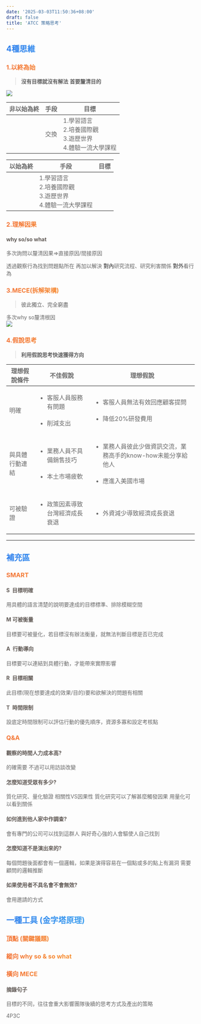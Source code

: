 ```yaml
---
date: '2025-03-03T11:50:36+08:00'
draft: false
title: 'ATCC 策略思考'
---
```



<style>


h1{
    background: #667db6; 
    background: -webkit-linear-gradient(to right, #667db6, #0082c8, #0082c8,     #667db6);  /* Chrome 10-25, Safari 5.1-6 */
    background: linear-gradient(to right, #667db6, #0082c8,#0082c8,#667db6); 
    background-clip: text;
    color: transparent;
    -webkit-background-clip: text;}
h2{
    background: #56CCF2;
    background: -webkit-linear-gradient(to right, #2F80ED, #56CCF2);   
    background: linear-gradient(to right, #2F80ED, #56CCF2); 
    background-clip: text;
    color: transparent;
    -webkit-background-clip: text;}
h3{
    background: #FDC830;
    background: -webkit-linear-gradient(to right, #F37335, #FDC830); 
    background: linear-gradient(to right, #F37335, #FDC830); 
    background-clip: text;
    color: transparent;
    -webkit-background-clip: text;
    }
body{
    color: #696969;}
h4{
    color: #625B57;}
</style>


## 4種思維
### 1.以終為始

> **沒有目標就沒有解法**
    **首要釐清目的**



![](https://i.imgur.com/3IcK0Aw.jpg)
<br/>
    

| 非以始為終 | 手段 | 目標 |
| -------- | -------- | -------- |
|       | 交換 | 1.學習語言<br/>2.培養國際觀<br/>3.遊歷世界<br/>4.體驗一流大學課程|


| 以始為終 | 手段 | 目標 |
| -------- | -------- | -------- |
|     | 1.學習語言<br/>2.培養國際觀<br/>3.遊歷世界<br/>4.體驗一流大學課程||



    
  
   
### 2.理解因果

#### why so/so what
多次詢問以釐清因果=>直接原因/間接原因

透過觀察行為找到問題點所在 再加以解決
**對內**研究流程、研究利害關係
**對外**看行為






### 3.MECE(拆解架構)
> 彼此獨立、完全窮盡

多次why so釐清根因
</br>
   ![](https://i.imgur.com/wjLhBF5.jpg)
</br>
    
### 4.假說思考
>  **利用假說思考快速獲得方向**

| 理想假說條件 | 不佳假說 | 理想假說 |
| -------- | -------- | -------- |
| 明確       | <ul><li>客服人員服務有問題</li></br><li>削減支出</li></ul>| <ul><li>客服人員無法有效回應顧客提問</li></br><li>降低20%研發費用</li></ul>|
|與具體行動連結| <ul><li>業務人員不具備銷售技巧</li></br><li>本土市場疲軟</li></ul>|<ul><li>業務人員彼此少做資訊交流，業務高手的know-how未能分享給他人</li></br><li>應進入美國市場</li></ul>|
|可被驗證| <ul><li>政策因素導致台灣經濟成長衰退</li></ul>|<ul><li>外資減少導致經濟成長衰退</li></ul>|


---
## 補充區
 
### SMART
#### S &#160;目標明確
用具體的語言清楚的說明要達成的目標標準、排除模糊空間
<br/>
#### M 可被衡量
目標要可被量化，若目標沒有辦法衡量，就無法判斷目標是否已完成
<br/>
#### A &#160;行動導向
目標要可以連結到具體行動，才能帶來實際影響
<br/>
#### R &#160;目標相關
此目標(現在想要達成的效果/目的)要和欲解決的問題有相關
<br/>
#### T &#160;時間限制
設底定時間限制可以評估行動的優先順序，資源多寡和設定考核點

### Q&A
#### 觀察的時間人力成本高?
的確需要 不過可以用訪談改變
#### 怎麼知道受眾有多少?
質化研究、量化驗證
相關性VS因果性
質化研究可以了解甚麼觸發因果
用量化可以看到關係

#### 如何進到他人家中作調查?
會有專門的公司可以找到這群人
與好奇心強的人會驅使人自己找到

#### 怎麼知道不是演出來的?
每個問題後面都會有一個邏輯，如果是演得容易在一個點或多的點上有漏洞
需要顧問的邏輯推斷

#### 如果使用者不具名會不會無效?
會用邀請的方式
    
## 一種工具 (金字塔原理)

### 頂點 (關鍵議題)
### 縱向 why so & so what
### 橫向 MECE


#### 摘錄句子
目標的不同，往往會重大影響團隊後續的思考方式及產出的策略

4P3C
